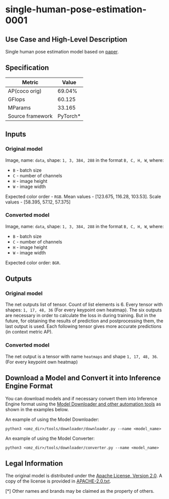 # single-human-pose-estimation-0001

## Use Case and High-Level Description

Single human pose estimation model based on [paper](https://arxiv.org/abs/1906.04104).

## Specification

| Metric                                                        | Value                   |
|---------------------------------------------------------------|-------------------------|
| AP(coco orig)                                                 | 69.04%                  |
| GFlops                                                        | 60.125                  |
| MParams                                                       | 33.165                  |
| Source framework                                              | PyTorch\*               |

## Inputs

### Original model

Image, name: `data`, shape: `1, 3, 384, 288` in the format `B, C, H, W`, where:

- `B` - batch size
- `C` - number of channels
- `H` - image height
- `W` - image width

Expected color order - `RGB`. Mean values - [123.675, 116.28, 103.53]. Scale values - [58.395, 57.12, 57.375]

### Converted model

Image, name: `data`, shape: `1, 3, 384, 288` in the format `B, C, H, W`, where:

- `B` - batch size
- `C` - number of channels
- `H` - image height
- `W` - image width

Expected color order: `BGR`.

## Outputs

### Original model

The net outputs list of tensor. Count of list elements is 6. Every tensor with shapes: `1, 17, 48, 36` (For every keypoint own heatmap). The six outputs are necessary in order to calculate the loss in during training. But in the future, for obtaining the results of prediction and postprocessing them, the last output is used. Each following tensor gives more accurate predictions (in context metric AP).

### Converted model

The net output is a tensor with name `heatmaps` and  shape `1, 17, 48, 36`. (For every keypoint own heatmap)

## Download a Model and Convert it into Inference Engine Format

You can download models and if necessary convert them into Inference Engine format using the [Model Downloader and other automation tools](../../../../tools/downloader/README.md) as shown in the examples below.

An example of using the Model Downloader:
```
python3 <omz_dir>/tools/downloader/downloader.py --name <model_name>
```

An example of using the Model Converter:
```
python3 <omz_dir>/tools/downloader/converter.py --name <model_name>
```

## Legal Information
The original model is distributed under the
[Apache License, Version 2.0](https://raw.githubusercontent.com/opencv/openvino_training_extensions/develop/LICENSE).
A copy of the license is provided in [APACHE-2.0.txt](../../licenses/APACHE-2.0.txt).

[*] Other names and brands may be claimed as the property of others.
